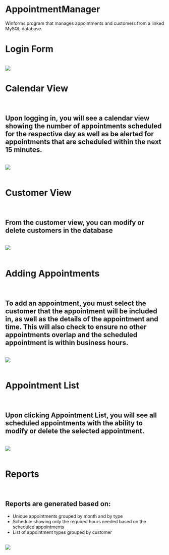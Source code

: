 # AppointmentManager
Winforms program that manages appointments and customers from a linked MySQL database.

<h1>Login Form</h1> <br>
<img src="https://i.imgur.com/pWdDau7.png"> <br>

<h1>Calendar View</h1><br>
<h2>Upon logging in, you will see a calendar view showing the number of appointments scheduled for the respective day as well as be alerted for appointments that are scheduled within the next 15 minutes.</h2> <br>
<img src="https://i.imgur.com/IfCn6Zj.png"> <br> <br> 

<h1>Customer View</h1> <br>
<h2>From the customer view, you can modify or delete customers in the database</h2> <br>
<img src="https://i.imgur.com/1YpADFR.png"> <br> <br> 

<h1>Adding Appointments</h1> <br>
<h2>To add an appointment, you must select the customer that the appointment will be included in, as well as the details of the appointment and time. This will also check to ensure no other appointments overlap and the scheduled appointment is within business hours.</h2> <br>
<img src="https://i.imgur.com/sp2YM1A.png"> <br> <br> 

<h1>Appointment List</h1> <br>
<h2>Upon clicking Appointment List, you will see all scheduled appointments with the ability to modify or delete the selected appointment.</h2> <br>
<img src="https://i.imgur.com/052xe3P.png"> <br> <br> 

<h1>Reports</h1> <br>
<h2>Reports are generated based on: </h2>
<ul>
  <li>Unique appointments grouped by month and by type</li>
  <li>Schedule showing only the required hours needed based on the scheduled appointments</li>
  <li>List of appointment types grouped by customer</li>
</ul>  <br>
<img src="https://i.imgur.com/bxqUzBn.png">
